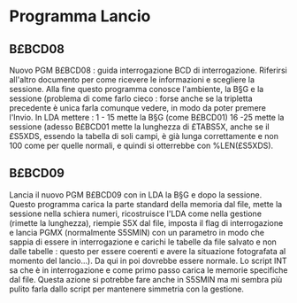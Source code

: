 # Programma Lancio
## B£BCD08
Nuovo PGM B£BCD08 :  guida interrogazione BCD di interrogazione. Riferirsi all'altro documento per come ricevere le informazioni e scegliere la sessione.
Alla fine questo programma conosce l'ambiente, la B§G e la sessione (problema di come farlo cieco :  forse anche se la tripletta precedente è unica farla comunque vedere, in modo da poter premere l'Invio.
In LDA mettere : 
1 - 15 mette la B§G (come B£BCD01)
16 -25 mette la sessione (adesso B£BCD01 mette la lunghezza di £TABS5X, anche se il £S5XDS, essendo la tabella di soli campi, è già lunga correttamente e non 100 come per quelle normali, e quindi si otterrebbe con %LEN(£S5XDS).

## B£BCD09
Lancia il nuovo PGM B£BCD09 con in LDA la B§G e dopo la sessione. Questo programma carica la parte standard della memoria dal file, mette la sessione nella schiera numeri, ricostruisce l'LDA come nella gestione (rimette la lunghezza), riempie S5X dal file, imposta il flag di interrogazione e lancia PGMX (normalmente S5SMIN) con un parametro in modo che sappia di essere in interrogazione e carichi le tabelle da file salvato e non dalle tabelle :  questo per essere coerenti e avere la situazione fotografata al momento del lancio...).
Da qui in poi dovrebbe essere normale. Lo script INT sa che è in interrogazione e come primo passo carica le memorie specifiche dal file. Questa azione si potrebbe fare anche in S5SMIN ma mi sembra più pulito farla dallo script per mantenere simmetria con la gestione.





